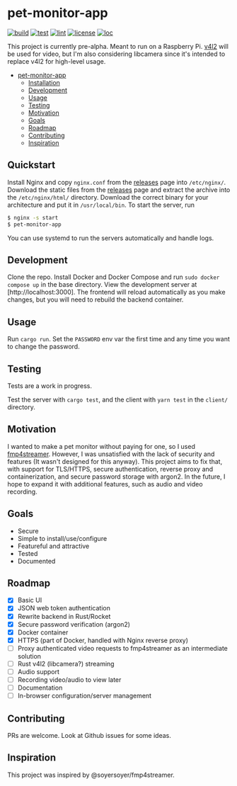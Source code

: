 # pet-monitor-app

[![build](https://github.com/Stonks3141/pet-monitor-app/actions/workflows/ci.yml/badge.svg)](https://github.com/Stonks3141/pet-monitor-app/actions/workflows/ci.yml)
[![test](https://github.com/Stonks3141/pet-monitor-app/actions/workflows/test.yml/badge.svg)](https://github.com/Stonks3141/pet-monitor-app/actions/workflows/test.yml)
[![lint](https://github.com/Stonks3141/pet-monitor-app/actions/workflows/lint.yml/badge.svg?style=flat-square)](https://github.com/Stonks3141/pet-monitor-app/actions/workflows/lint.yml)
[![license](https://img.shields.io/static/v1?label=License&message=GPLv3&color=blue&style=flat-square)](https://www.gnu.org/licenses/gpl-3.0.en.html)
[![loc](https://img.shields.io/tokei/lines/github/Stonks3141/pet-monitor-app?style=flat-square)](https://github.com/XAMPPRocky/tokei)

This project is currently pre-alpha.
Meant to run on a Raspberry Pi.
[v4l2](https://www.kernel.org/doc/html/v4.9/media/uapi/v4l/v4l2.html) will be
used for video, but I'm also considering libcamera since it's intended to
replace v4l2 for high-level usage.

* [pet-monitor-app](#pet-monitor-app)
  * [Installation](#installation)
  * [Development](#development)
  * [Usage](#usage)
  * [Testing](#testing)
  * [Motivation](#motivation)
  * [Goals](#goals)
  * [Roadmap](#roadmap)
  * [Contributing](#contributing)
  * [Inspiration](#inspiration)

## Quickstart

Install Nginx and copy `nginx.conf` from the [releases] page into `/etc/nginx/`.
Download the static files from the [releases] page and extract the archive into
the `/etc/nginx/html/` directory. Download the correct binary for your
architecture and put it in `/usr/local/bin`. To start the server, run

```bash
$ nginx -s start
$ pet-monitor-app
```

You can use systemd to run the servers automatically and handle logs.

[releases]: https://Stonks3141/pet-monitor-app/releases/

## Development

Clone the repo. Install Docker and Docker Compose and run `sudo docker compose up`
in the base directory. View the development server at [http://localhost:3000].
The frontend will reload automatically as you make changes, but you will need
to rebuild the backend container.

## Usage

Run `cargo run`. Set the `PASSWORD` env var the first time and any time you
want to change the password.

## Testing

Tests are a work in progress.

Test the server with `cargo test`, and the client with `yarn test` in the
`client/` directory.

## Motivation

I wanted to make a pet monitor without paying for one, so I used
[fmp4streamer](https://github.com/soyersoyer/fmp4streamer). However, I was
unsatisfied with the lack of security and features (It wasn't designed for this
anyway). This project aims to fix that, with support for TLS/HTTPS, secure
authentication, reverse proxy and containerization, and secure password storage
with argon2. In the future, I hope to expand it with additional features, such
as audio and video recording.

## Goals

* Secure
* Simple to install/use/configure
* Featureful and attractive
* Tested
* Documented

## Roadmap

* [x] Basic UI
* [x] JSON web token authentication
* [x] Rewrite backend in Rust/Rocket
* [x] Secure password verification (argon2)
* [x] Docker container
* [x] HTTPS (part of Docker, handled with Nginx reverse proxy)
* [ ] Proxy authenticated video requests to fmp4streamer as an intermediate solution
* [ ] Rust v4l2 (libcamera?) streaming
* [ ] Audio support
* [ ] Recording video/audio to view later
* [ ] Documentation
* [ ] In-browser configuration/server management

## Contributing

PRs are welcome. Look at Github issues for some ideas.

## Inspiration

This project was inspired by @soyersoyer/fmp4streamer.
